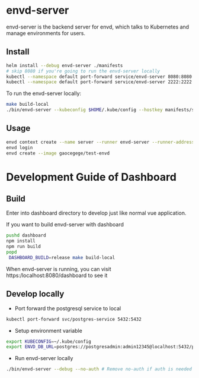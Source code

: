 # envd-server

envd-server is the backend server for envd, which talks to Kubernetes and manage environments for users.

## Install

```bash
helm install --debug envd-server ./manifests
# skip 8080 if you're going to run the envd-server locally
kubectl --namespace default port-forward service/envd-server 8080:8080 &
kubectl --namespace default port-forward service/envd-server 2222:2222 &
```

To run the envd-server locally:

```bash
make build-local
./bin/envd-server --kubeconfig $HOME/.kube/config --hostkey manifests/secretkeys/hostkey
```

## Usage

```bash
envd context create --name server --runner envd-server --runner-address http://localhost:8080 --use
envd login
envd create --image gaocegege/test-envd
```

# Development Guide of Dashboard

## Build

Enter into dashboard directory to develop just like normal vue application.

If you want to build envd-server with dashboard

```bash
pushd dashboard
npm install
npm run build
popd
 DASHBOARD_BUILD=release make build-local
```

When envd-server is running, you can visit https:/localhost:8080/dashboard to see it 

## Develop locally

- Port forward the postgresql service to local

```bash
kubectl port-forward svc/postgres-service 5432:5432
```
- Setup environment variable
```bash
export KUBECONFIG=~/.kube/config
export ENVD_DB_URL=postgres://postgresadmin:admin12345@localhost:5432/postgresdb?sslmode=disable
```
- Run envd-server locally
```bash
./bin/envd-server --debug --no-auth # Remove no-auth if auth is needed
```
